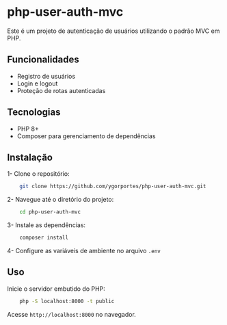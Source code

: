
# php-user-auth-mvc

Este é um projeto de autenticação de usuários utilizando o padrão MVC em PHP.

## Funcionalidades

- Registro de usuários
- Login e logout
- Proteção de rotas autenticadas

## Tecnologias

- PHP 8+
- Composer para gerenciamento de dependências


## Instalação

1- Clone o repositório:

```bash
    git clone https://github.com/ygorportes/php-user-auth-mvc.git
```

2- Navegue até o diretório do projeto:

```bash
    cd php-user-auth-mvc
```

3- Instale as dependências:

```bash
    composer install
```

4- Configure as variáveis de ambiente no arquivo ```.env```
## Uso

Inicie o servidor embutido do PHP:

```bash
    php -S localhost:8000 -t public
```

Acesse ```http://localhost:8000``` no navegador.

